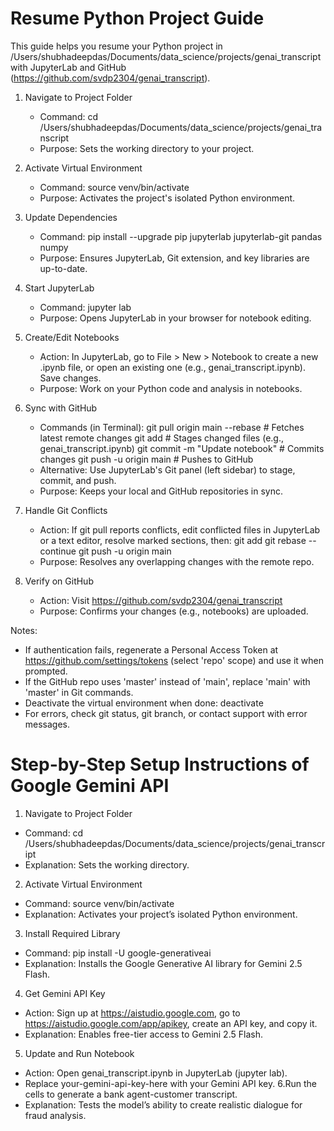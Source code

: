 Resume Python Project Guide
=========================
This guide helps you resume your Python project in /Users/shubhadeepdas/Documents/data_science/projects/genai_transcript with JupyterLab and GitHub (https://github.com/svdp2304/genai_transcript).

1. Navigate to Project Folder
   - Command: cd /Users/shubhadeepdas/Documents/data_science/projects/genai_transcript
   - Purpose: Sets the working directory to your project.

2. Activate Virtual Environment
   - Command: source venv/bin/activate
   - Purpose: Activates the project's isolated Python environment.

3. Update Dependencies
   - Command: pip install --upgrade pip jupyterlab jupyterlab-git pandas numpy
   - Purpose: Ensures JupyterLab, Git extension, and key libraries are up-to-date.

4. Start JupyterLab
   - Command: jupyter lab
   - Purpose: Opens JupyterLab in your browser for notebook editing.

5. Create/Edit Notebooks
   - Action: In JupyterLab, go to File > New > Notebook to create a new .ipynb file, or open an existing one (e.g., genai_transcript.ipynb). Save changes.
   - Purpose: Work on your Python code and analysis in notebooks.

6. Sync with GitHub
   - Commands (in Terminal):
     git pull origin main --rebase  # Fetches latest remote changes
     git add <file>                 # Stages changed files (e.g., genai_transcript.ipynb)
     git commit -m "Update notebook" # Commits changes
     git push -u origin main        # Pushes to GitHub
   - Alternative: Use JupyterLab's Git panel (left sidebar) to stage, commit, and push.
   - Purpose: Keeps your local and GitHub repositories in sync.

7. Handle Git Conflicts
   - Action: If git pull reports conflicts, edit conflicted files in JupyterLab or a text editor, resolve marked sections, then:
     git add <file>
     git rebase --continue
     git push -u origin main
   - Purpose: Resolves any overlapping changes with the remote repo.

8. Verify on GitHub
   - Action: Visit https://github.com/svdp2304/genai_transcript
   - Purpose: Confirms your changes (e.g., notebooks) are uploaded.

Notes:
- If authentication fails, regenerate a Personal Access Token at https://github.com/settings/tokens (select 'repo' scope) and use it when prompted.
- If the GitHub repo uses 'master' instead of 'main', replace 'main' with 'master' in Git commands.
- Deactivate the virtual environment when done: deactivate
- For errors, check git status, git branch, or contact support with error messages.

# Step-by-Step Setup Instructions of Google Gemini API
1. Navigate to Project Folder
- Command: cd /Users/shubhadeepdas/Documents/data_science/projects/genai_transcript
- Explanation: Sets the working directory.
2. Activate Virtual Environment
- Command: source venv/bin/activate
- Explanation: Activates your project’s isolated Python environment.
3. Install Required Library
- Command: pip install -U google-generativeai
- Explanation: Installs the Google Generative AI library for Gemini 2.5 Flash.
4. Get Gemini API Key
- Action: Sign up at https://aistudio.google.com, go to https://aistudio.google.com/app/apikey, create an API key, and copy it.
- Explanation: Enables free-tier access to Gemini 2.5 Flash.
5. Update and Run Notebook
- Action: Open genai_transcript.ipynb in JupyterLab (jupyter lab).
- Replace your-gemini-api-key-here with your Gemini API key.
6.Run the cells to generate a bank agent-customer transcript.
- Explanation: Tests the model’s ability to create realistic dialogue for fraud analysis.
